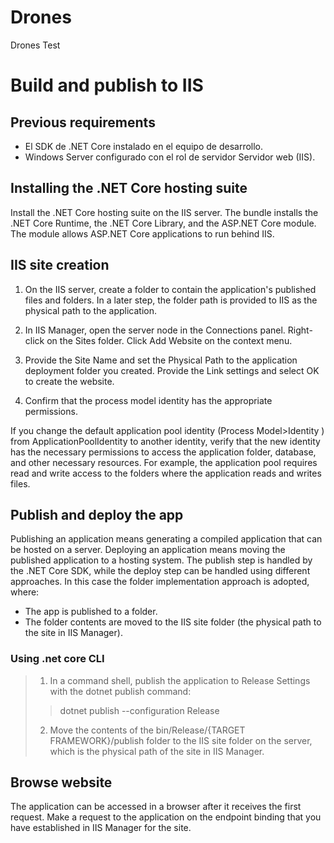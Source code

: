 # Drones
Drones Test

# Build and publish to IIS

## Previous requirements
- El SDK de .NET Core instalado en el equipo de desarrollo.
- Windows Server configurado con el rol de servidor Servidor web (IIS).

## Installing the .NET Core hosting suite
Install the .NET Core hosting suite on the IIS server. The bundle installs the .NET Core Runtime, the .NET Core Library, and the ASP.NET Core module. The module allows ASP.NET Core applications to run behind IIS.

## IIS site creation
1. On the IIS server, create a folder to contain the application's published files and folders. In a later step, the folder path is provided to IIS as the physical path to the application.

2. In IIS Manager, open the server node in the Connections panel. Right-click on the Sites folder. Click Add Website on the context menu.

3. Provide the Site Name and set the Physical Path to the application deployment folder you created. Provide the Link settings and select OK to create the website.

4. Confirm that the process model identity has the appropriate permissions.

If you change the default application pool identity (Process Model>Identity ) from ApplicationPoolIdentity to another identity, verify that the new identity has the necessary permissions to access the application folder, database, and other necessary resources. For example, the application pool requires read and write access to the folders where the application reads and writes files.

## Publish and deploy the app
Publishing an application means generating a compiled application that can be hosted on a server. Deploying an application means moving the published application to a hosting system. The publish step is handled by the .NET Core SDK, while the deploy step can be handled using different approaches. In this case the folder implementation approach is adopted, where:

- The app is published to a folder.
- The folder contents are moved to the IIS site folder (the physical path to the site in IIS Manager).

### Using .net core CLI
> 1. In a command shell, publish the application to Release Settings with the dotnet publish command:
> > dotnet publish --configuration Release
> 2. Move the contents of the bin/Release/{TARGET FRAMEWORK}/publish folder to the IIS site folder on the server, which is the physical path of the site in IIS Manager.

## Browse website
The application can be accessed in a browser after it receives the first request. Make a request to the application on the endpoint binding that you have established in IIS Manager for the site.
